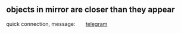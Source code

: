 

## objects in mirror are closer than they appear

quick connection, message:&emsp;&emsp;<a href="https://t.me/zuekveer">telegram</a><br>
